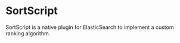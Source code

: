 
# SortScript

SortScript is a native plugin for ElasticSearch to implement a custom
ranking algorithm.
